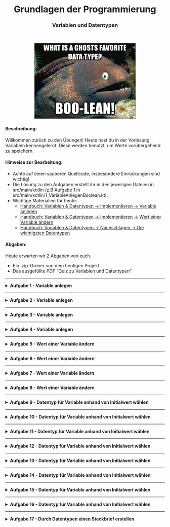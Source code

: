 
<h1 align="center">Grundlagen der Programmierung</h1>
<h3 align="center">Variablen und Datentypen</h3>
<br>

<p align="center">
  <img src="img/img.png" />
</p>

#### Beschreibung:

Willkommen zurück zu den Übungen!
Heute hast du in der Vorlesung Variablen kennengelernt. Diese werden benutzt, um Werte vorübergehend zu speichern.



#### Hinweise zur Bearbeitung:

- Achte auf einen sauberen Quellcode, insbesondere Einrückungen sind wichtig!
- Die Lösung zu den Aufgaben erstellt ihr in den jeweiligen Dateien in src/main/kotlin (z.B Aufgabe 1 in src/main/kotlin/1_VariableAnlegenBoolean.kt).
- Wichtige Materialien für heute:
  - [Handbuch: Variablen & Datentypen → Implementieren → Variable anlegen](https://docs.google.com/document/d/13SyoQ3tgIr4T9tiUl42V5kiBGQwV4Lk-XA2SsKf-va0/edit#heading=h.5a26l5qdud6f)
  - [Handbuch: Variablen & Datentypen → Implementieren → Wert einer Variable ändern](https://docs.google.com/document/d/13SyoQ3tgIr4T9tiUl42V5kiBGQwV4Lk-XA2SsKf-va0/edit#heading=h.imtln87at47j)
  - [Handbuch: Variablen & Datentypen → Nachschlagen → Die wichtigsten Datentypen](https://docs.google.com/document/d/13SyoQ3tgIr4T9tiUl42V5kiBGQwV4Lk-XA2SsKf-va0/edit#heading=h.gtvirtqzojk0)
  
#### Abgaben:

Heute erwarten wir 2 Abgaben von euch. 
- Ein .zip-Ordner von dem heutigen Projekt
- Das ausgefüllte PDF “Quiz zu Variablen und Datentypen” 

---

<details>
<summary> <b> Aufgabe 1 - Variable anlegen </b> </summary>

Als nächstes solltest du üben, selber Variablen anzulegen und wir beginnen dabei mit dem Datentyp Boolean. Lege eine Variable vom Datentyp Boolean mit dem Namen “isDayGood” und dem Initialwert "true” an.

**Datei für die Aufgabe:** *1_VariableAnlegenBoolean.kt*

</details>

---

<details>
<summary> <b> Aufgabe 2 - Variable anlegen </b> </summary>

In dieser Aufgabe sollst du noch einmal eine Variable anlegen, diesmal aber vom Typ Integer.
Gib der Variable den Namen “daysInJune” und den Wert “30”.

**Datei für die Aufgabe:** *2_VariableAnlegenInteger.kt*

</details>

---

<details>
<summary> <b> Aufgabe 3 - Variable anlegen </b> </summary>

In dieser Aufgabe schauen wir uns den Datentyp Double beim Anlegen einer Variable an.
Lege dafür eine Variable an mit dem Namen “height” und dem Wert “1.76”.

**Datei für die Aufgabe:** *3_VariableAnlegenDouble.kt*

</details>

---

<details>
<summary> <b> Aufgabe 4 - Variable anlegen </b> </summary>

Jetzt legen wir noch einmal eine Variable an, diesmal vom Typ String. Damit hast du alle wesentlichen Datentypen schonmal verwendet! Gib der Variable den Namen “text” und den Wert “Ich lerne Programmieren!”.

**Datei für die Aufgabe:** *4_VariableAnlegenString.kt*

</details>

---

<details>
<summary> <b> Aufgabe 5 - Wert einer Variable ändern </b> </summary>

In den folgenden Aufgaben bekommst du eine bereits angelegte Variable mit einem Initialwert und sollst Code schreiben, der den Wert der Variable nachträglich ändert (also ohne etwas am bestehenden Code zu ändern).

Schau dir den Code im Projekt an und gib der Variable den neuen Wert “true”.

**Datei für die Aufgabe:** *5_WertAendernBoolean.kt*

</details>

---

<details>
<summary> <b> Aufgabe 6 - Wert einer Variable ändern </b> </summary>

In dieser Aufgabe bekommst du eine bereits angelegte Variable mit einem Initialwert und sollst Code schreiben, der den Wert der Variable nachträglich ändert (also ohne etwas am bestehenden Code zu ändern).

Schau dir den Code im Projekt an und gib der Variable den neuen Wert “1000”.

**Datei für die Aufgabe:** *6_WertAendernInteger.kt*

</details>

---

<details>
<summary> <b> Aufgabe 7 - Wert einer Variable ändern </b> </summary>

In dieser Aufgabe bekommst du eine bereits angelegte Variable mit einem Initialwert und sollst Code schreiben, der den Wert der Variable nachträglich ändert (also ohne etwas am bestehenden Code zu ändern).

Schau dir den Code im Projekt an und gib der Variable den neuen Wert “3.14”.

**Datei für die Aufgabe:** *7_WertAendernDouble.kt*

</details>

---

<details>
<summary> <b> Aufgabe 8 - Wert einer Variable ändern </b> </summary>

In dieser Aufgabe bekommst du eine bereits angelegte Variable mit einem Initialwert und sollst Code schreiben, der den Wert der Variable nachträglich ändert (also ohne etwas am bestehenden Code zu ändern).

Schau dir den Code im Projekt an und gib der Variable den neuen Wert “Elefanten mögen Erdnüsse”.

**Datei für die Aufgabe:** *8_WertAendernString.kt*

</details>

---

<details>
<summary> <b> Aufgabe 9 - Datentyp für Variable anhand von Initialwert wählen </b> </summary>

In dieser Aufgabe wird dir ein Code vorgegeben, der nicht ganz vollständig ist. Bei der Deklaration von Variablen sind Name und Wert gegeben, es fehlt allerdings der Datentyp. Schau dir den Code an und überlege, welcher Datentyp zu dieser Variable passt. Trage dann den richtigen Datentyp an der richtigen Stelle ein.

**Datei für die Aufgabe:** *9_DatentypBestimmen*

</details>

---

<details>
<summary> <b> Aufgabe 10 - Datentyp für Variable anhand von Initialwert wählen </b> </summary>

Schaue dir hier wieder den vorgegebenen Code an und ergänze den richtigen Datentyp an der richtigen Stelle.

**Datei für die Aufgabe:** *10_DatentypBestimmen*

</details>

---

<details>
<summary> <b> Aufgabe 11 - Datentyp für Variable anhand von Initialwert wählen </b> </summary>

Schaue dir hier wieder den vorgegebenen Code an und ergänze den richtigen Datentyp an der richtigen Stelle.

**Datei für die Aufgabe:** *11_DatentypBestimmen*

</details>

---

<details>
<summary> <b> Aufgabe 12 - Datentyp für Variable anhand von Initialwert wählen </b> </summary>

Schaue dir hier wieder den vorgegebenen Code an und ergänze den richtigen Datentyp an der richtigen Stelle.

**Datei für die Aufgabe:** *12_DatentypBestimmen*

</details>

---

<details>
<summary> <b> Aufgabe 13 - Datentyp für Variable anhand von Initialwert wählen </b> </summary>

Schaue dir hier wieder den vorgegebenen Code an und ergänze den richtigen Datentyp an der richtigen Stelle.

**Datei für die Aufgabe:** *13_DatentypBestimmen*

</details>

---

<details>
<summary> <b> Aufgabe 14 - Datentyp für Variable anhand von Initialwert wählen </b> </summary>

Schaue dir hier wieder den vorgegebenen Code an und ergänze den richtigen Datentyp an der richtigen Stelle.

**Datei für die Aufgabe:** *14_DatentypBestimmen*

</details>

---

<details>
<summary> <b> Aufgabe 15 - Datentyp für Variable anhand von Initialwert wählen </b> </summary>

Schaue dir hier wieder den vorgegebenen Code an und ergänze den richtigen Datentyp an der richtigen Stelle.

**Datei für die Aufgabe:** *15_DatentypBestimmen*

</details>

---

<details>
<summary> <b> Aufgabe 16 - Datentyp für Variable anhand von Initialwert wählen </b> </summary>

Schaue dir hier wieder den vorgegebenen Code an und ergänze den richtigen Datentyp an der richtigen Stelle.

**Datei für die Aufgabe:** *16_DatentypBestimmen*

</details>

---

<details>
<summary> <b> Aufgabe 17 - Durch Datentypen einen Steckbrief erstellen </b> </summary>

Nun sollt ihr drei neue Variablen erstellen, welche die Namen "name", "alter" und "groeße" besitzen. Die Variable 
"name" soll eine String Variable sein, welche deinen Namen beinhaltet. Die Variable "alter" soll eine Int Variable
sein, welche dein Alter beinhaltet. Und die Variable "groeße" soll eine Double Variable sein, welche deine Größe in
Metern beinhaltet.

**Datei für die Aufgabe:** *17_VariablenSteckbrief*

</details>


